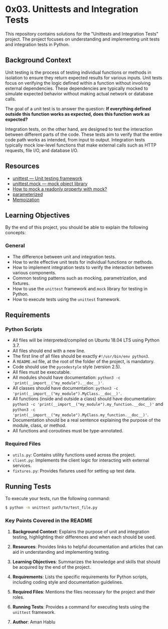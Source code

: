 # 0x03. Unittests and Integration Tests

This repository contains solutions for the "Unittests and Integration Tests" project. The project focuses on understanding and implementing unit tests and integration tests in Python.

## Background Context

Unit testing is the process of testing individual functions or methods in isolation to ensure they return expected results for various inputs. Unit tests focus on verifying the logic defined within a function without involving external dependencies. These dependencies are typically mocked to simulate expected behavior without making actual network or database calls.

The goal of a unit test is to answer the question: **If everything defined outside this function works as expected, does this function work as expected?**

Integration tests, on the other hand, are designed to test the interaction between different parts of the code. These tests aim to verify that the entire code path works as intended, from input to output. Integration tests typically mock low-level functions that make external calls such as HTTP requests, file I/O, and database I/O.

## Resources

- [unittest — Unit testing framework](https://docs.python.org/3/library/unittest.html)
- [unittest.mock — mock object library](https://docs.python.org/3/library/unittest.mock.html)
- [How to mock a readonly property with mock?](https://stackoverflow.com/questions/15011399/how-to-mock-a-readonly-property-with-mock)
- [parameterized](https://pypi.org/project/parameterized/)
- [Memoization](https://en.wikipedia.org/wiki/Memoization)

## Learning Objectives

By the end of this project, you should be able to explain the following concepts:

### General

- The difference between unit and integration tests.
- How to write effective unit tests for individual functions or methods.
- How to implement integration tests to verify the interaction between various components.
- Common testing patterns such as mocking, parametrization, and fixtures.
- How to use the `unittest` framework and `mock` library for testing in Python.
- How to execute tests using the `unittest` framework.

## Requirements

### Python Scripts

- All files will be interpreted/compiled on Ubuntu 18.04 LTS using Python 3.7.
- All files should end with a new line.
- The first line of all files should be exactly `#!/usr/bin/env python3`.
- A `README.md` file, at the root of the folder of the project, is mandatory.
- Code should use the `pycodestyle` style (version 2.5).
- All files must be executable.
- All modules should have documentation: `python3 -c 'print(__import__("my_module").__doc__)'`.
- All classes should have documentation: `python3 -c 'print(__import__("my_module").MyClass.__doc__)'`.
- All functions (inside and outside a class) should have documentation: `python3 -c 'print(__import__("my_module").my_function.__doc__)'` and `python3 -c 'print(__import__("my_module").MyClass.my_function.__doc__)'`.
- Documentation should be a real sentence explaining the purpose of the module, class, or method.
- All functions and coroutines must be type-annotated.

### Required Files

- `utils.py`: Contains utility functions used across the project.
- `client.py`: Implements the client logic for interacting with external services.
- `fixtures.py`: Provides fixtures used for setting up test data.

## Running Tests

To execute your tests, run the following command:

```bash
$ python -m unittest path/to/test_file.py
```

### Key Points Covered in the README

1. **Background Context**: Explains the purpose of unit and integration testing, highlighting their differences and when each should be used.

2. **Resources**: Provides links to helpful documentation and articles that can aid in understanding and implementing testing.

3. **Learning Objectives**: Summarizes the knowledge and skills that should be acquired by the end of the project.

4. **Requirements**: Lists the specific requirements for Python scripts, including coding style and documentation guidelines.

5. **Required Files**: Mentions the files necessary for the project and their roles.

6. **Running Tests**: Provides a command for executing tests using the `unittest` framework.

7. **Author**: Aman Hablu
